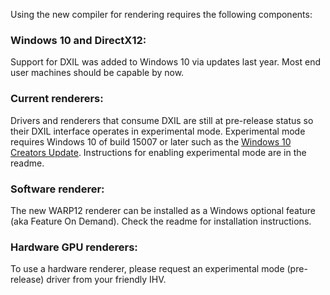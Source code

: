 Using the new compiler for rendering requires the following components:

### Windows 10 and DirectX12:
Support for DXIL was added to Windows 10 via updates last year. Most end user machines should be capable by now.

### Current renderers:
Drivers and renderers that consume DXIL are still at pre-release status so their DXIL interface operates in experimental mode.
Experimental mode requires Windows 10 of build 15007 or later such as the [Windows 10 Creators Update](https://www.microsoft.com/en-us/software-download/windows10?ranMID=24542&ranEAID=TnL5HPStwNw&ranSiteID=TnL5HPStwNw-ydKo1P0j6OJwADi7QUCfLg&tduid=(34190da320062734ab35e1018dc7f8bd)(256380)(2459594)(TnL5HPStwNw-ydKo1P0j6OJwADi7QUCfLg)()). Instructions for enabling experimental mode are in the readme.

### Software renderer:
The new WARP12 renderer can be installed as a Windows optional feature (aka Feature On Demand). Check the readme for installation instructions.

### Hardware GPU renderers:
To use a hardware renderer, please request an experimental mode (pre-release) driver from your friendly IHV.

